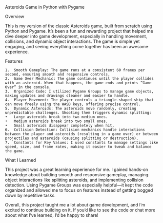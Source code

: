 Asteroids Game in Python with Pygame

Overview

This is my version of the classic Asteroids game, built from scratch using Python and Pygame. It’s been a fun and rewarding project that helped me dive deeper into game development, especially in handling movement, collisions, and dynamic object interactions. The game is simple yet engaging, and seeing everything come together has been an awesome experience.

Features

	1.	Smooth Gameplay: The game runs at a consistent 60 frames per second, ensuring smooth and responsive controls.
	2.	Game Over Mechanic: The game continues until the player collides with an asteroid. When that happens, the game ends and prints “Game Over” in the console.
	3.	Organized Code: I utilized Pygame Groups to manage game objects, making updates and drawings cleaner and easier to handle.
	4.	Player Movement: The player controls a triangle-shaped ship that can move freely using the WASD keys, offering precise control.
	5.	Dynamic Asteroids: The asteroids move randomly, creating unpredictable challenges. Shooting them triggers dynamic splitting:
	•	Large asteroids break into two medium ones.
	•	Medium asteroids break into two small ones.
	•	Small asteroids disappear completely when hit.
	6.	Collision Detection: Collision mechanics handle interactions between the player and asteroids (resulting in a game over) or between projectiles and asteroids (causing splitting or destruction).
	7.	Constants for Key Values: I used constants to manage settings like speed, size, and frame rates, making it easier to tweak and balance the game.

What I Learned

This project was a great learning experience for me. I gained hands-on knowledge about building smooth and responsive gameplay, managing object interactions like splitting asteroids, and implementing collision detection. Using Pygame Groups was especially helpful—it kept the code organized and allowed me to focus on features instead of getting bogged down by repetitive tasks.

Overall, this project taught me a lot about game development, and I’m excited to continue building on it. If you’d like to see the code or chat more about what I’ve learned, I’d be happy to share!
